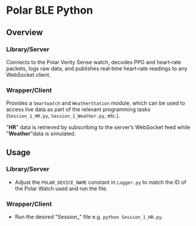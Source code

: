 # Polar BLE Python

## Overview

### Library/Server
  Connects to the Polar Verity Sense watch, decodes PPG and heart‐rate packets, logs raw data, and publishes real‐time heart‐rate readings to any WebSocket client.

### Wrapper/Client
  Provides a `Smartwatch` and `WeatherStation` module, which can be used to access live data as part of the relevant programming tasks (`Session_1_HR.py`, `Session_1_Weather.py`, etc.).

  "**HR**" data is retrieved by subscribing to the server’s WebSocket feed while "**Weather**"data is simulated.

## Usage

### Library/Server

- Adjust the `POLAR_DEVICE_NAME` constant in `Logger.py` to match the ID of the Polar Watch used and run the file.

### Wrapper/Client
- Run the desired "Session_" file e.g. `python Session_1_HR.py`.


